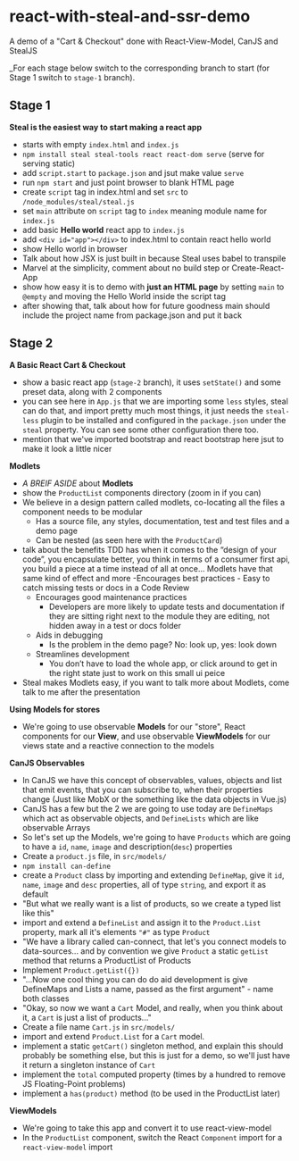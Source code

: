 # react-with-steal-and-ssr-demo
A demo of a "Cart &amp; Checkout" done with React-View-Model, CanJS and StealJS

_For each stage below switch to the corresponding branch to start (for Stage 1 switch to `stage-1` branch).

## Stage 1

**Steal is the easiest way to start making a react app**

- starts with empty `index.html` and `index.js`
- `npm install steal steal-tools react react-dom serve` (serve for serving static)
- add `script.start` to `package.json` and jsut make value `serve`
- run `npm start` and just point browser to blank HTML page
- create `script` tag in index.html and set `src` to `/node_modules/steal/steal.js`
- set `main` attribute on `script` tag to `index` meaning module name for `index.js`
- add basic **Hello world** react app to `index.js`
- add `<div id="app"></div>` to index.html to contain react hello world
- show Hello world in browser
- Talk about how JSX is just built in because Steal uses babel to transpile
- Marvel at the simplicity, comment about no build step or Create-React-App
- show how easy it is to demo with **just an HTML page** by setting `main` to `@empty` and moving the Hello World inside the script tag
- after showing that, talk about how for future goodness main should include the project name from package.json and put it back

## Stage 2

**A Basic React Cart & Checkout**

- show a basic react app (`stage-2` branch), it uses `setState()` and some preset data, along with 2 components
- you can see here in `App.js` that we are importing some `less` styles, steal can do that, and import pretty much most things, it just needs the `steal-less` plugin to be installed and configured in the `package.json` under the `steal` property. You can see some other configuration there too.
- mention that we've imported bootstrap and react bootstrap here jsut to make it look a little nicer

**Modlets**

- _A BREIF ASIDE_ about **Modlets**
- show the `ProductList` components directory (zoom in if you can)
- We believe in a design pattern called modlets, co-locating all the files a component needs to be modular
    - Has a source file, any styles, documentation, test and test files and a demo page
    - Can be nested (as seen here with the `ProductCard`)
- talk about the benefits TDD has when it comes to the “design of your code”, you encapsulate better, you think in terms of a consumer first api, you build a piece at a time instead of all at once… Modlets have that same kind of effect and more
  -Encourages best practices
        - Easy to catch missing tests or docs in a Code Review
    - Encourages good maintenance practices
        - Developers are more likely to update tests and documentation if they are sitting right next to the module they are editing, not hidden away in a test or docs folder
    - Aids in debugging
        - Is the problem in the demo page? No: look up, yes: look down
    - Streamlines development
        - You don’t have to load the whole app, or click around to get in the right state just to work on this small ui peice
- Steal makes Modlets easy, if you want to talk more about Modlets, come talk to me after the presentation

**Using Models for stores**
- We're going to use observable **Models** for our "store", React components for our **View**, and use observable **ViewModels** for our views state and a reactive connection to the models

**CanJS Observables**
- In CanJS we have this concept of observables, values, objects and list that emit events, that you can subscribe to, when their properties change (Just like MobX or the something like the data objects in Vue.js)
- CanJS has a few but the 2 we are going to use today are `DefineMaps` which act as observable objects, and `DefineLists` which are like observable Arrays
- So let's set up the Models, we're going to have `Products` which are going to have a `id`, `name`, `image` and description(`desc`) properties
- Create a `product.js` file, in `src/models/`
- `npm install can-define`
- create a `Product` class by importing and extending `DefineMap`, give it `id`, `name`, `image` and `desc` properties, all of type `string`, and export it as default
- "But what we really want is a list of products, so we create a typed list like this"
- import and extend a `DefineList` and assign it to the `Product.List` property, mark all it's elements `"#"` as type `Product`
- "We have a library called can-connect, that let's you connect models to data-sources... and by convention we give `Product` a static `getList` method that returns a ProductList of Products
- Implement `Product.getList({})`
- "...Now one cool thing you can do do aid development is give DefineMaps and Lists a name, passed as the first argument" - name both classes
- "Okay, so now we want a `Cart` Model, and really, when you think about it, a `Cart` is just a list of products..."
- Create a file name `Cart.js` in `src/models/`
- import and extend `Product.List` for a `Cart` model.
- implement a static `getCart()` singleton method, and explain this should probably be something else, but this is just for a demo, so we'll just have it return a singleton instance of `Cart`
- implement the `total` computed property (times by a hundred to remove JS Floating-Point problems)
- implement a `has(product)` method (to be used in the ProductList later)


**ViewModels**
- We're going to take this app and convert it to use react-view-model
- In the `ProductList` component, switch the React `Component` import for a `react-view-model` import






